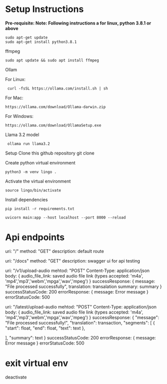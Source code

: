 # Setup Instructions
**Pre-requisite: Note: Following instructions a for linux, python 3.8.1 or above**

    sudo apt-get update
    sudo apt-get install python3.8.1

ffmpeg

    sudo apt update && sudo apt install ffmpeg

Ollam

For Linux:

     curl -fsSL https://ollama.com/install.sh | sh

For Mac:

    https://ollama.com/download/Ollama-darwin.zip

For Windows:

    https://ollama.com/download/OllamaSetup.exe

Llama 3.2 model

     ollama run llama3.2

Setup Clone this github repository git clone

Create python virtual environment

    python3 -m venv lingo .

Activate the virtual environment

    source lingo/bin/activate

Install dependencies

    pip install -r requirements.txt

    uvicorn main:app --host localhost --port 8000 --reload

# Api endpoints

uri: "/"
method: "GET"
description: default route

uri: "/docs"
method: "GET"
description: swagger ui for api testing

uri: "/v1/upload-audio
mehtod: "POST"
Content-Type: application/json
body: {
    audio_file_link: saved audio file link (types accepted: 'm4a', 'mp4','mp3','webm','mpga','wav','mpeg')
}
successResponse: {
    message: "File processed successfully",
    translation: transalation
    summary: summary
}
successStatusCode: 200
errorResponse: {
    message: Error message
}
errorStatusCode: 500

uri: "/latest/upload-audio
mehtod: "POST"
Content-Type: application/json
body: {
    audio_file_link: saved audio file link (types accepted: 'm4a', 'mp4','mp3','webm','mpga','wav','mpeg')
}
successResponse: 
{
  "message": "File processed successfully!",
  "translation": transaction,
  "segments": [
    {
      "start": float,
      "end": float,
      "text": text
    },
    
  ],
  "summary": text
}
successStatusCode: 200
errorResponse: {
    message: Error message
}
errorStatusCode: 500

# exit virtual env

deactivate
